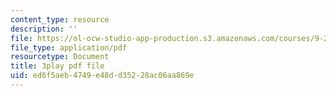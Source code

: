 ```yaml
---
content_type: resource
description: ''
file: https://ol-ocw-studio-app-production.s3.amazonaws.com/courses/9-20-animal-behavior-fall-2013/ed6f5aeb4749e48dd35228ac06aa869e_472245.pdf
file_type: application/pdf
resourcetype: Document
title: 3play pdf file
uid: ed6f5aeb-4749-e48d-d352-28ac06aa869e
---
```

